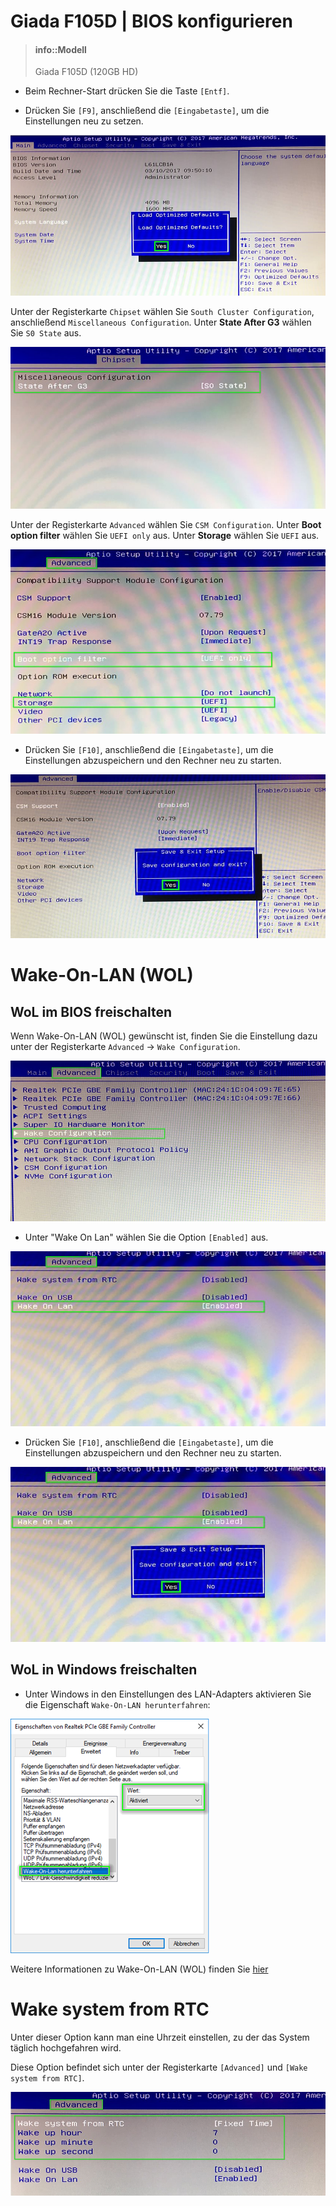 # Giada F105D | BIOS konfigurieren

> #### info::Modell
> Giada F105D (120GB HD)

* Beim Rechner-Start drücken Sie die Taste `[Entf]`.

* Drücken Sie `[F9]`, anschließend die `[Eingabetaste]`, um die Einstellungen neu zu setzen.

![BIOS-Einstellungen neusetzen](../../images/BIOS_Giada-F105D_F9_Load-Defaults.jpg)

Unter der Registerkarte `Chipset` wählen Sie `South Cluster Configuration`, anschließend `Miscellaneous Configuration`. Unter **State After G3** wählen Sie `S0 State` aus.

![S0 State einstellen](../../images/BIOS_Giada-F105D_PowerON.jpg)

Unter der Registerkarte `Advanced` wählen Sie `CSM Configuration`. Unter **Boot option filter** wählen Sie `UEFI only` aus. Unter **Storage** wählen Sie `UEFI` aus.

![UEFI einstellen](../../images/BIOS_Giada-F105D_UEFI.jpg)

* Drücken Sie `[F10]`, anschließend die `[Eingabetaste]`, um die Einstellungen abzuspeichern und den Rechner neu zu starten.

![Einstellungen abspeichern und Rechner neustarten](../../images/BIOS_Giada-F105D_F10_Save_and_Exit.jpg)

# Wake-On-LAN (WOL)

## WoL im BIOS freischalten

Wenn Wake-On-LAN (WOL) gewünscht ist, finden Sie die Einstellung dazu unter der Registerkarte `Advanced` -> `Wake Configuration`.

![Wake Konfiguration](../../images/BIOS_Giada-F105D_Wake-Configuration.jpg)

* Unter "Wake On Lan" wählen Sie die Option `[Enabled]` aus.

![Wake On LAN (WoL) im BIOS freischalten](../../images/BIOS_Giada-F105D_Advanced-Wakeup-Config.jpg)

* Drücken Sie `[F10]`, anschließend die `[Eingabetaste]`, um die Einstellungen abzuspeichern und den Rechner neu zu starten.

![Einstellungen abspeichern und Rechner neustarten](../../images/BIOS_Giada-F105D_Advanced-Wakeup-Config_F10.jpg)

## WoL in Windows freischalten

* Unter Windows in den Einstellungen des LAN-Adapters aktivieren Sie die Eigenschaft `Wake-On-LAN herunterfahren`:

![LAN-Adapter "Wake-On-LAN herunterladen" in Windows freischalten](../../images/Wake-On-Lan_herunterfahren.png)

Weitere Informationen zu Wake-On-LAN (WOL) finden Sie [hier](/tips/wake-on-lan/README.md)

# Wake system from RTC

Unter dieser Option kann man eine Uhrzeit einstellen, zu der das System täglich hochgefahren wird.

Diese Option befindet sich unter der Registerkarte `[Advanced]` und `[Wake system from RTC]`.

![System wacht täglich um 7 Uhr auf](../../images/BIOS_Giada-F105D_RTC-Wake.jpg)


